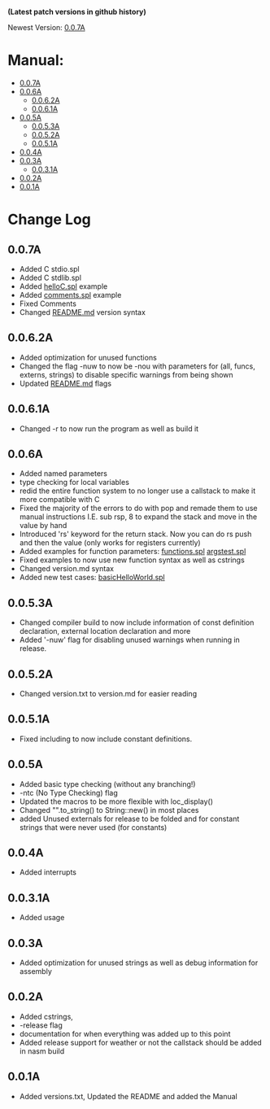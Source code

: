 **(Latest patch versions in github history)**

Newest Version: [0.0.7A](#007a)
# Manual:
  - [0.0.7A](#007a)
  - [0.0.6A](#006a)
    - [0.0.6.2A](#0062a)
    - [0.0.6.1A](#0061a)
  - [0.0.5A](#005a)
    - [0.0.5.3A](#0053a)
    - [0.0.5.2A](#0052a)
    - [0.0.5.1A](#0051a)
  - [0.0.4A](#004a)
  - [0.0.3A](#003a)
    - [0.0.3.1A](#0031a)
  - [0.0.2A](#002a)
  - [0.0.1A](#001a)
# Change Log
 ## 0.0.7A 
   - Added C stdio.spl
   - Added C stdlib.spl
   - Added [helloC.spl](examples/helloC.spl) example
   - Added [comments.spl](examples/comments.spl) example
   - Fixed Comments
   - Changed [README.md](README.md) version syntax

 ## 0.0.6.2A
   - Added optimization for unused functions
   - Changed the flag -nuw to now be -nou with parameters for (all, funcs, externs, strings) to disable specific warnings from being shown
   - Updated [README.md](README.md#flags-and-versions) flags
 ## 0.0.6.1A
   - Changed -r to now run the program as well as build it
 ## 0.0.6A
   - Added named parameters
   - type checking for local variables
   - redid the entire function system to no longer use a callstack to make it more compatible with C
   - Fixed the majority of the errors to do with pop and remade them to use manual instructions I.E. sub rsp, 8 to expand the stack and move in the value by hand
   - Introduced 'rs' keyword for the return stack. Now you can do rs push and then the value (only works for registers currently)
   - Added examples for function parameters: 
    [functions.spl](examples/functions.spl)
    [argstest.spl](examples/argstest.spl)
   - Fixed examples to now use new function syntax as well as cstrings
   - Changed version.md syntax
   - Added new test cases:
    [basicHelloWorld.spl](examples/basicHelloWorld.spl)

 ## 0.0.5.3A
   - Changed compiler build to now include information of const definition declaration, external location declaration and more
   - Added '-nuw' flag for disabling unused warnings when running in release. 
 ## 0.0.5.2A 
   - Changed version.txt to version.md for easier reading
 
 ## 0.0.5.1A 
   - Fixed including to now include constant definitions. 
 
 ## 0.0.5A   
   - Added basic type checking (without any branching!)
   - -ntc (No Type Checking) flag
   - Updated the macros to be more flexible with loc_display()
   - Changed "".to_string() to String::new() in most places
   - added Unused externals for release to be folded and for constant strings that were never used (for constants)
 
 ## 0.0.4A   
   - Added interrupts
 
 ## 0.0.3.1A 
   - Added usage 
 
 ## 0.0.3A   
   - Added optimization for unused strings as well as debug information for assembly
 
 ## 0.0.2A
   - Added cstrings,
   - -release flag 
   - documentation for when everything was added up to this point
   - Added release support for weather or not the callstack should be added in nasm build
 
 ## 0.0.1A   
   - Added versions.txt, Updated the README and added the Manual
